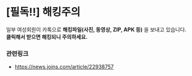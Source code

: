 # [필독!!] 해킹주의

일부 여성회원이 카톡으로 **해킹파일(사진, 동영상, ZIP, APK 등)** 을 보내고 있습니다.    
**클릭해서 받으면 해킹되니 주의하세요.**  

### 관련링크
- <https://news.joins.com/article/22938757>
